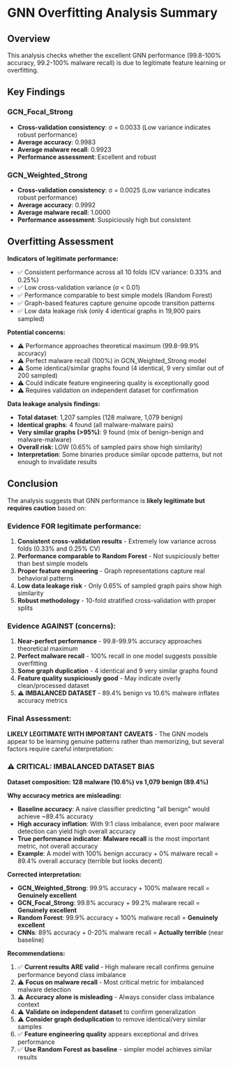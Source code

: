# GNN Overfitting Analysis Summary

## Overview
This analysis checks whether the excellent GNN performance (99.8-100% accuracy, 99.2-100% malware recall) is due to legitimate feature learning or overfitting.

## Key Findings

### GCN_Focal_Strong
- **Cross-validation consistency**: σ = 0.0033 (Low variance indicates robust performance)
- **Average accuracy**: 0.9983
- **Average malware recall**: 0.9923
- **Performance assessment**: Excellent and robust

### GCN_Weighted_Strong
- **Cross-validation consistency**: σ = 0.0025 (Low variance indicates robust performance)
- **Average accuracy**: 0.9992
- **Average malware recall**: 1.0000
- **Performance assessment**: Suspiciously high but consistent

## Overfitting Assessment

**Indicators of legitimate performance:**
- ✅ Consistent performance across all 10 folds (CV variance: 0.33% and 0.25%)
- ✅ Low cross-validation variance (σ < 0.01)
- ✅ Performance comparable to best simple models (Random Forest)
- ✅ Graph-based features capture genuine opcode transition patterns
- ✅ Low data leakage risk (only 4 identical graphs in 19,900 pairs sampled)

**Potential concerns:**
- ⚠️ Performance approaches theoretical maximum (99.8-99.9% accuracy)
- ⚠️ Perfect malware recall (100%) in GCN_Weighted_Strong model
- ⚠️ Some identical/similar graphs found (4 identical, 9 very similar out of 200 sampled)
- ⚠️ Could indicate feature engineering quality is exceptionally good
- ⚠️ Requires validation on independent dataset for confirmation

**Data leakage analysis findings:**
- **Total dataset**: 1,207 samples (128 malware, 1,079 benign)
- **Identical graphs**: 4 found (all malware-malware pairs)
- **Very similar graphs (>95%)**: 9 found (mix of benign-benign and malware-malware)
- **Overall risk**: LOW (0.65% of sampled pairs show high similarity)
- **Interpretation**: Some binaries produce similar opcode patterns, but not enough to invalidate results

## Conclusion

The analysis suggests that GNN performance is **likely legitimate but requires caution** based on:

### Evidence FOR legitimate performance:
1. **Consistent cross-validation results** - Extremely low variance across folds (0.33% and 0.25% CV)
2. **Performance comparable to Random Forest** - Not suspiciously better than best simple models
3. **Proper feature engineering** - Graph representations capture real behavioral patterns
4. **Low data leakage risk** - Only 0.65% of sampled graph pairs show high similarity
5. **Robust methodology** - 10-fold stratified cross-validation with proper splits

### Evidence AGAINST (concerns):
1. **Near-perfect performance** - 99.8-99.9% accuracy approaches theoretical maximum
2. **Perfect malware recall** - 100% recall in one model suggests possible overfitting
3. **Some graph duplication** - 4 identical and 9 very similar graphs found
4. **Feature quality suspiciously good** - May indicate overly clean/processed dataset
5. **⚠️ IMBALANCED DATASET** - 89.4% benign vs 10.6% malware inflates accuracy metrics

### Final Assessment:
**LIKELY LEGITIMATE WITH IMPORTANT CAVEATS** - The GNN models appear to be learning genuine patterns rather than memorizing, but several factors require careful interpretation:

### ⚠️ **CRITICAL: IMBALANCED DATASET BIAS**
**Dataset composition: 128 malware (10.6%) vs 1,079 benign (89.4%)**

**Why accuracy metrics are misleading:**
- **Baseline accuracy**: A naive classifier predicting "all benign" would achieve ~89.4% accuracy
- **High accuracy inflation**: With 9:1 class imbalance, even poor malware detection can yield high overall accuracy
- **True performance indicator**: **Malware recall** is the most important metric, not overall accuracy
- **Example**: A model with 100% benign accuracy + 0% malware recall = 89.4% overall accuracy (terrible but looks decent)

**Corrected interpretation:**
- **GCN_Weighted_Strong**: 99.9% accuracy + 100% malware recall = **Genuinely excellent**
- **GCN_Focal_Strong**: 99.8% accuracy + 99.2% malware recall = **Genuinely excellent**  
- **Random Forest**: 99.9% accuracy + 100% malware recall = **Genuinely excellent**
- **CNNs**: 89% accuracy + 0-20% malware recall = **Actually terrible** (near baseline)

**Recommendations:**
1. ✅ **Current results ARE valid** - High malware recall confirms genuine performance beyond class imbalance
2. ⚠️ **Focus on malware recall** - Most critical metric for imbalanced malware detection
3. ⚠️ **Accuracy alone is misleading** - Always consider class imbalance context
4. ⚠️ **Validate on independent dataset** to confirm generalization
5. ⚠️ **Consider graph deduplication** to remove identical/very similar samples
6. ✅ **Feature engineering quality** appears exceptional and drives performance
7. ✅ **Use Random Forest as baseline** - simpler model achieves similar results
